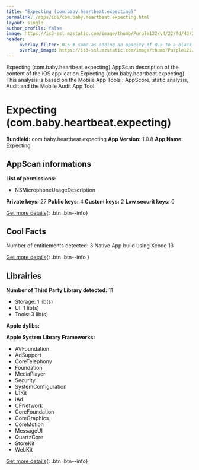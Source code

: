 ```yaml
---
title: "Expecting (com.baby.heartbeat.expecting)"
permalink: /apps/ios/com.baby.heartbeat.expecting.html
layout: single
author_profile: false
image: https://is3-ssl.mzstatic.com/image/thumb/Purple122/v4/22/fd/43/22fd4301-3e12-bb88-58ce-3b32e5beb281/AppIcon-1x_U007emarketing-0-7-0-85-220.png/512x512bb.jpg
header: 
     overlay_filter: 0.5 # same as adding an opacity of 0.5 to a black background
     overlay_image: https://is3-ssl.mzstatic.com/image/thumb/Purple122/v4/22/fd/43/22fd4301-3e12-bb88-58ce-3b32e5beb281/AppIcon-1x_U007emarketing-0-7-0-85-220.png/512x512bb.jpg
---
```

Expecting (com.baby.heartbeat.expecting) AppScan description of the content of the iOS application Expecting (com.baby.heartbeat.expecting). This analysis is based on the Mobile App Tools : AppScore, static analysis, Audit and the Mobile Audit App Tool.

# Expecting (com.baby.heartbeat.expecting)

**BundleId:** com.baby.heartbeat.expecting
**App Version:** 1.0.8
**App Name:** Expecting


## AppScan informations 

**List of permissions:** 
- NSMicrophoneUsageDescription
  
  
**Private keys:** 27
**Public keys:** 4
**Custom keys:** 2
**Low securit keys:** 0
  
[Get more details](/pricing.html){: .btn .btn--info}

## Cool Facts

Number of entitlements detected: 3
Native App
build using Xcode 13
  
[Get more details](/pricing.html){: .btn .btn--info }

## Librairies 
**Number of Third Party Library detected:** 11
- Storage: 1 lib(s)
- UI: 1 lib(s)
- Tools: 3 lib(s)


**Apple dylibs:**


**Apple System Library Frameworks:**
- AVFoundation
- AdSupport
- CoreTelephony
- Foundation
- MediaPlayer
- Security
- SystemConfiguration
- UIKit
- iAd
- CFNetwork
- CoreFoundation
- CoreGraphics
- CoreMotion
- MessageUI
- QuartzCore
- StoreKit
- WebKit


  
[Get more details](/pricing.html){: .btn .btn--info}

